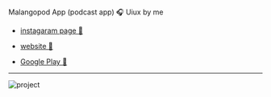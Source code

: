 Malangopod App (podcast app) 🎧
Uiux by me

- [instagaram page 📱](https://www.google.com/url?sa=t&rct=j&q=&esrc=s&source=web&cd=&cad=rja&uact=8&ved=2ahUKEwiribHouoT-AhX1i_0HHSCeCBMQFnoECAgQAQ&url=https%3A%2F%2Fwww.instagram.com%2Fmalango.pod%2F%3Fhl%3Den&usg=AOvVaw03XaKi3ES8Xcvj6V8M75SX)

- [website 📱](http://malangopod.com)

- [Google Play 📱](https://play.google.com/store/apps/details?id=com.oa.malangopod&hl=en&gl=US)

__________________________________________
![project](https://s2.uupload.ir/files/ezgif.com-video-to-gif_tvl2.gif)


